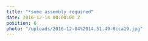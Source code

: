 ```yaml
---
title: "*some assembly required"
date: 2016-12-14 00:00:00 Z
position: 6
photo: "/uploads/2016-12-04%2014.51.49-8cca19.jpg"
---
```


